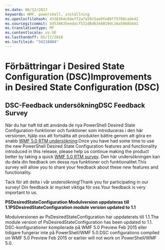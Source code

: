 ```yaml
---
ms.date: 06/12/2017
keywords: WMF, powershell, inställning
ms.openlocfilehash: 4338364c64eff2a7a59c5ae9fe80f75760cade42
ms.sourcegitcommit: 54534635eedacf531d8d6344019dc16a50b8b441
ms.translationtype: MT
ms.contentlocale: sv-SE
ms.lasthandoff: 05/17/2018
ms.locfileid: "34218084"
---
```

# <a name="improvements-in-desired-state-configuration-dsc"></a><span data-ttu-id="eada7-102">Förbättringar i Desired State Configuration (DSC)</span><span class="sxs-lookup"><span data-stu-id="eada7-102">Improvements in Desired State Configuration (DSC)</span></span>

## <a name="dsc-feedback-survey"></a><span data-ttu-id="eada7-103">DSC-Feedback undersökning</span><span class="sxs-lookup"><span data-stu-id="eada7-103">DSC Feedback Survey</span></span>

<span data-ttu-id="eada7-104">När du har haft tid att använda de nya PowerShell Desired State Configuration-funktioner och funktioner som introduceras i den här versionen, hjälp oss att fortsätta att produkten bättre genom att göra en snabb [WMF 5.0 RTM undersökning](https://www.surveymonkey.com/r/SGLQM5W).</span><span class="sxs-lookup"><span data-stu-id="eada7-104">Once you have had some time to use the new PowerShell Desired State Configuration features and functionality introduced in this release, please help us continue making the product better by taking a quick [WMF 5.0 RTM survey](https://www.surveymonkey.com/r/SGLQM5W).</span></span> <span data-ttu-id="eada7-105">Den här undersökningen kan du dela din feedback om dessa nya funktioner och funktionalitet.</span><span class="sxs-lookup"><span data-stu-id="eada7-105">This survey will allow you to share your feedback about these new features and functionality.</span></span>

<span data-ttu-id="eada7-106">Tack för att delta i vår undersökning!</span><span class="sxs-lookup"><span data-stu-id="eada7-106">Thank you for participating in our survey!</span></span> <span data-ttu-id="eada7-107">Din feedback är mycket viktiga för oss.</span><span class="sxs-lookup"><span data-stu-id="eada7-107">Your feedback is very important to us.</span></span>

<span data-ttu-id="eada7-108">**PSDesiredStateConfiguration Modulversion uppdateras till 1.1**</span><span class="sxs-lookup"><span data-stu-id="eada7-108">**PSDesiredStateConfiguration module version updated to 1.1**</span></span>

<span data-ttu-id="eada7-109">Modulversionen av PsDesiredStateConfiguration har uppdaterats till 1.1.</span><span class="sxs-lookup"><span data-stu-id="eada7-109">The module version of PsDesiredStateConfiguration has been updated to 1.1.</span></span> <span data-ttu-id="eada7-110">DSC-konfigurationer kompilerade på WMF 5.0 Preview Feb 2015 eller tidigare fungerar inte på PowerShell/WMF 5.0.</span><span class="sxs-lookup"><span data-stu-id="eada7-110">DSC configurations compiled on WMF 5.0 Preview Feb 2015 or earlier will not work on PowerShell/WMF 5.0.</span></span>
